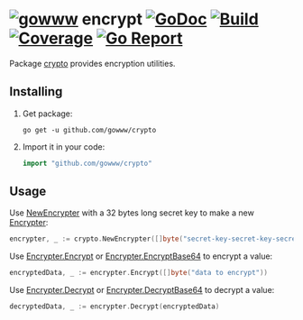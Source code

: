 # [![gowww](https://avatars.githubusercontent.com/u/18078923?s=20)](https://github.com/gowww) encrypt [![GoDoc](https://godoc.org/github.com/gowww/crypto?status.svg)](https://godoc.org/github.com/gowww/crypto) [![Build](https://travis-ci.org/gowww/crypto.svg?branch=master)](https://travis-ci.org/gowww/crypto) [![Coverage](https://coveralls.io/repos/github/gowww/crypto/badge.svg?branch=master)](https://coveralls.io/github/gowww/crypto?branch=master) [![Go Report](https://goreportcard.com/badge/github.com/gowww/crypto)](https://goreportcard.com/report/github.com/gowww/crypto)

Package [crypto](https://godoc.org/github.com/gowww/crypto) provides encryption utilities.

## Installing

1. Get package:

	```Shell
	go get -u github.com/gowww/crypto
	```

2. Import it in your code:

	```Go
	import "github.com/gowww/crypto"
	```

## Usage

Use [NewEncrypter](https://godoc.org/github.com/gowww/crypto#NewEncrypter) with a 32 bytes long secret key to make a new [Encrypter](https://godoc.org/github.com/gowww/crypto#Encrypter):

```Go
encrypter, _ := crypto.NewEncrypter([]byte("secret-key-secret-key-secret-key"))
```

Use [Encrypter.Encrypt](https://godoc.org/github.com/gowww/crypto#Encrypter.Encrypt) or [Encrypter.EncryptBase64](https://godoc.org/github.com/gowww/crypto#Encrypter.EncryptBase64) to encrypt a value:

```Go
encryptedData, _ := encrypter.Encrypt([]byte("data to encrypt"))
```

Use [Encrypter.Decrypt](https://godoc.org/github.com/gowww/crypto#Encrypter.Decrypt) or [Encrypter.DecryptBase64](https://godoc.org/github.com/gowww/crypto#Encrypter.DecryptBase64) to decrypt a value:

```Go
decryptedData, _ := encrypter.Decrypt(encryptedData)
```
